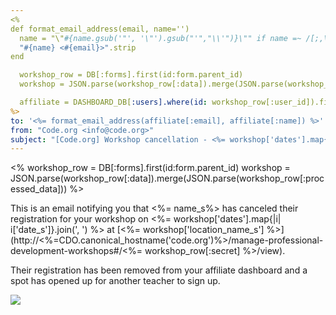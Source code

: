 ```yaml
---
<%
def format_email_address(email, name='')
  name = "\"#{name.gsub('"', '\"').gsub("'","\\'")}\"" if name =~ /[;,\"\'\(\)]/
  "#{name} <#{email}>".strip
end

  workshop_row = DB[:forms].first(id:form.parent_id)
  workshop = JSON.parse(workshop_row[:data]).merge(JSON.parse(workshop_row[:processed_data]))

  affiliate = DASHBOARD_DB[:users].where(id: workshop_row[:user_id]).first
%>
to: '<%= format_email_address(affiliate[:email], affiliate[:name]) %>'
from: "Code.org <info@code.org>"
subject: "[Code.org] Workshop cancellation - <%= workshop['dates'].map{|i| i['date_s']}.join(', ') %>"
---
```


<%
  workshop_row = DB[:forms].first(id:form.parent_id)
  workshop = JSON.parse(workshop_row[:data]).merge(JSON.parse(workshop_row[:processed_data]))
%>

This is an email notifying you that <%= name_s%> has canceled their registration for your workshop on <%= workshop['dates'].map{|i| i['date_s']}.join(', ') %> at [<%= workshop['location_name_s'] %>](http://<%=CDO.canonical_hostname('code.org')%>/manage-professional-development-workshops#/<%= workshop_row[:secret] %>/view).

Their registration has been removed from your affiliate dashboard and a spot has opened up for another teacher to sign up.

![](<%= tracking_pixel %>)
